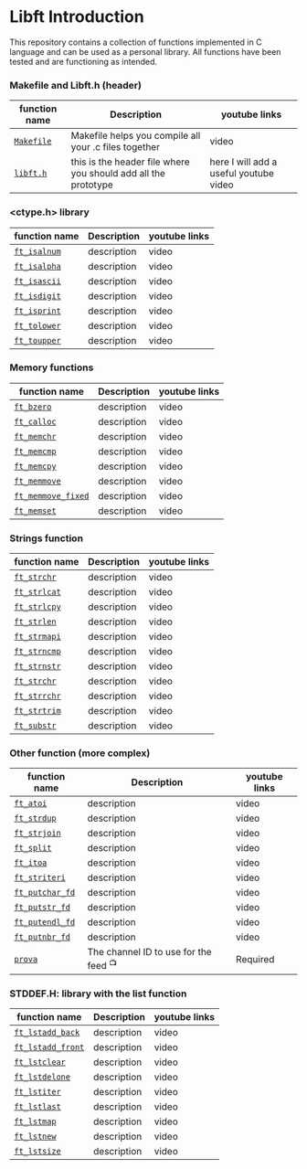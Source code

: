 # Libft Introduction

This repository contains a collection of functions implemented in C language and can be used as a personal library. All functions have been tested and are functioning as intended. 

  ### Makefile and Libft.h (header)
| function name | Description | youtube links |
 | ----------------------------- | ------------------------------------------------- | ------------------------------------------------------- |
   | [`Makefile`](https://github.com/alessiotucci/libft_42/blob/master/Makefile) | Makefile helps you compile all your .c files together | video|
   | [`libft.h`](https://github.com/alessiotucci/libft_42/blob/master/libft.h) | this is the header file where you should add all the prototype | here I will add a  useful  youtube  video|

  ### <ctype.h> library
| function name | Description | youtube links |
 | ----------------------------- | ------------------------------------------------- | ------------------------------------------------------- |
   | [`ft_isalnum`](https://github.com/alessiotucci/libft_42/blob/master/ft_isalnum.c) | description | video|
 | [`ft_isalpha`](https://github.com/alessiotucci/libft_42/blob/master/ft_isalpha.c) | description | video|
 | [`ft_isascii`](https://github.com/alessiotucci/libft_42/blob/master/ft_isascii.c) | description | video|
  | [`ft_isdigit`](https://github.com/alessiotucci/libft_42/blob/master/ft_isdigit.c) | description | video|
   | [`ft_isprint`](https://github.com/alessiotucci/libft_42/blob/master/ft_isprint.c) | description | video| 
   | [`ft_tolower`](https://github.com/alessiotucci/libft_42/blob/master/ft_tolower.c) | description | video| 
   | [`ft_toupper`](https://github.com/alessiotucci/libft_42/blob/master/ft_toupper.c) | description | video|
   ### Memory functions
| function name | Description | youtube links |
 | ----------------------------- | ------------------------------------------------- | ------------------------------------------------------- |
 | [`ft_bzero`](https://github.com/alessiotucci/libft_42/blob/master/ft_bzero.c) | description | video|
 | [`ft_calloc`](https://github.com/alessiotucci/libft_42/blob/master/ft_calloc.c) | description | video| 
 | [`ft_memchr`](https://github.com/alessiotucci/libft_42/blob/master/ft_memchr.c) | description | video|
 | [`ft_memcmp`](https://github.com/alessiotucci/libft_42/blob/master/ft_memcmp.c) | description | video|
 | [`ft_memcpy`](https://github.com/alessiotucci/libft_42/blob/master/ft_memcpy.c) | description | video| 
 | [`ft_memmove`](https://github.com/alessiotucci/libft_42/blob/master/ft_memmove.c) | description | video|
 | [`ft_memmove_fixed`](https://github.com/alessiotucci/libft_42/blob/master/ft_memmove_fixed.c) | description | video|
 | [`ft_memset`](https://github.com/alessiotucci/libft_42/blob/master/ft_memset.c) | description | video|
 
 ### Strings function 
| function name | Description | youtube links |
 | ----------------------------- | ------------------------------------------------- | ------------------------------------------------------- |
 | [`ft_strchr`](https://github.com/alessiotucci/libft_42/blob/master/ft_strchr.c) | description | video|
 | [`ft_strlcat`](https://github.com/alessiotucci/libft_42/blob/master/ft_strlcat.c) | description | video|
 | [`ft_strlcpy`](https://github.com/alessiotucci/libft_42/blob/master/ft_strlcpy.c) | description | video| 
 | [`ft_strlen`](https://github.com/alessiotucci/libft_42/blob/master/ft_strlen.c) | description | video|
 | [`ft_strmapi`](https://github.com/alessiotucci/libft_42/blob/master/ft_strmapi.c) | description | video|
 | [`ft_strncmp`](https://github.com/alessiotucci/libft_42/blob/master/ft_strncmp.c) | description | video|
 | [`ft_strnstr`](https://github.com/alessiotucci/libft_42/blob/master/ft_strnstr.c) | description | video|
 | [`ft_strchr`](https://github.com/alessiotucci/libft_42/blob/master/ft_strchr.c) | description | video|
 | [`ft_strrchr`](https://github.com/alessiotucci/libft_42/blob/master/ft_strrchr.c) | description | video|
 | [`ft_strtrim`](https://github.com/alessiotucci/libft_42/blob/master/ft_strtrim.c) | description | video|
 | [`ft_substr`](https://github.com/alessiotucci/libft_42/blob/master/ft_substr.c) | description | video|
   
   
   
  
  ### Other function (more complex)
| function name | Description | youtube links |
 | ----------------------------- | ------------------------------------------------- | ------------------------------------------------------- |
| [`ft_atoi`](https://github.com/alessiotucci/libft_42/blob/master/ft_atoi.c) | description | video| 
| [`ft_strdup`](https://github.com/alessiotucci/libft_42/blob/master/ft_strdup.c) | description | video| 
| [`ft_strjoin`](https://github.com/alessiotucci/libft_42/blob/master/ft_strjoin.c) | description | video| 
| [`ft_split`](https://github.com/alessiotucci/libft_42/blob/master/ft_split.c) | description | video| 
| [`ft_itoa`](https://github.com/alessiotucci/libft_42/blob/master/ft_itoa.c) | description | video|
| [`ft_striteri`](https://github.com/alessiotucci/libft_42/blob/master/ft_striteri.c) | description | video| 
| [`ft_putchar_fd`](https://github.com/alessiotucci/libft_42/blob/master/ft_putchar_fd.c) | description | video| 
| [`ft_putstr_fd`](https://github.com/alessiotucci/libft_42/blob/master/ft_putstr_fd.c) | description | video|
 | [`ft_putendl_fd`](https://github.com/alessiotucci/libft_42/blob/master/ft_putendl_fd.c) | description | video| 
 | [`ft_putnbr_fd`](https://github.com/alessiotucci/libft_42/blob/master/ft_putnbr_fd.c) | description | video|
  | [`prova`]() | The channel ID to use for the feed <sup>📺</sup> | Required | 

   ### STDDEF.H: library with the list function
| function name | Description | youtube links |
 | ----------------------------- | ------------------------------------------------- | ------------------------------------------------------- |
| [`ft_lstadd_back`](https://github.com/alessiotucci/libft_42/blob/master/ft_lstadd_back.c) | description | video|
 | [`ft_lstadd_front`](https://github.com/alessiotucci/libft_42/blob/master/ft_lstadd_front.c) | description | video| 
 | [`ft_lstclear`](https://github.com/alessiotucci/libft_42/blob/master/ft_lstclear.c) | description | video| 
 | [`ft_lstdelone`](https://github.com/alessiotucci/libft_42/blob/master/ft_lstdelone.c) | description | video| 
 | [`ft_lstiter`](https://github.com/alessiotucci/libft_42/blob/master/ft_lstiter.c) | description | video| 
 | [`ft_lstlast`](https://github.com/alessiotucci/libft_42/blob/master/ft_lstlast.c) | description | video| 
 | [`ft_lstmap`](https://github.com/alessiotucci/libft_42/blob/master/ft_lstmap.c) | description | video|
  | [`ft_lstnew`](https://github.com/alessiotucci/libft_42/blob/master/ft_lstnew.c) | description | video| 
 | [`ft_lstsize`](https://github.com/alessiotucci/libft_42/blob/master/ft_lstsize.c) | description | video|
